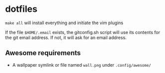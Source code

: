 # dotfiles

`make all` will install everything and initiate the vim plugins

If the file `$HOME/.email` exists, the gitconfig.sh script will use its contents for the git email address. If not, it will ask for an email address.

## Awesome requirements

* A wallpaper symlink or file named `wall.png` under `.config/awesome/`
